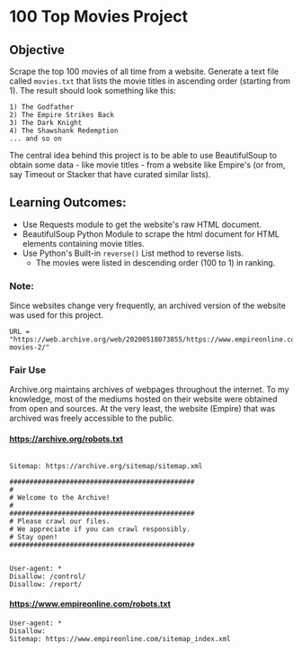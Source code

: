 # 100 Top Movies Project
## Objective
Scrape the top 100 movies of all time from a website. Generate a text file called `movies.txt` that lists the movie titles in ascending order (starting from 1). 
The result should look something like this:

```
1) The Godfather
2) The Empire Strikes Back
3) The Dark Knight
4) The Shawshank Redemption
... and so on
```
The central idea behind this project is to be able to use BeautifulSoup to obtain some data - like movie titles - 
from a website like Empire's (or from, say Timeout or Stacker that have curated similar lists). 

## Learning Outcomes:
- Use Requests module to get the website's raw HTML document.
- BeautifulSoup Python Module to scrape the html document for HTML elements containing movie titles.
- Use Python's Built-in `reverse()` List method to reverse lists.
  - The movies were listed in descending order (100 to 1) in ranking.

### Note: 

Since websites change very frequently, an archived version of the website was used for this project.
```
URL = "https://web.archive.org/web/20200518073855/https://www.empireonline.com/movies/features/best-movies-2/"
```

### Fair Use
Archive.org maintains archives of webpages throughout the internet. To my knowledge, most of the mediums hosted on 
their website were obtained from open and sources. At the very least, the website (Empire) that was archived was freely 
accessible to the public.

#### https://archive.org/robots.txt
```commandline

Sitemap: https://archive.org/sitemap/sitemap.xml

##############################################
#
# Welcome to the Archive!
#
##############################################
# Please crawl our files.
# We appreciate if you can crawl responsibly.
# Stay open!
##############################################


User-agent: *
Disallow: /control/
Disallow: /report/
```

#### https://www.empireonline.com/robots.txt
```commandline
User-agent: *
Disallow:
Sitemap: https://www.empireonline.com/sitemap_index.xml
```